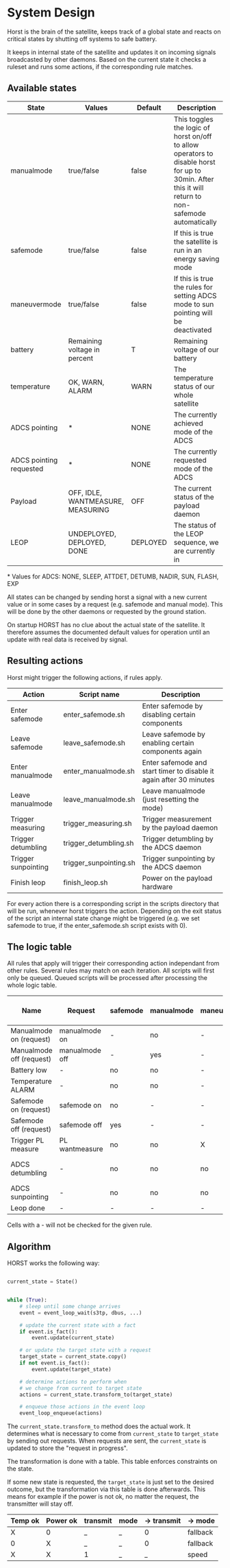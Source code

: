 # System Design

Horst is the brain of the satellite, keeps track of a global state and reacts
on critical states by shutting off systems to safe battery.

It keeps in internal state of the satellite and updates it on incoming signals
broadcasted by other daemons.
Based on the current state it checks a ruleset and runs some actions, if the
corresponding rule matches.


Available states
----------------

| State | Values | Default | Description |
|-------|--------|---------|-------------|
| manualmode | true/false | false | This toggles the logic of horst on/off to allow operators to disable horst for up to 30min. After this it will return to non-safemode automatically |
| safemode | true/false | false | If this is true the satellite is run in an energy saving mode |
| maneuvermode | true/false | false | If this is true the rules for setting ADCS mode to sun pointing will be deactivated |
| battery | Remaining voltage in percent | T | Remaining voltage of our battery |
| temperature | OK, WARN, ALARM | WARN | The temperature status of our whole satellite |
| ADCS pointing | \* | NONE | The currently achieved mode of the ADCS |
| ADCS pointing requested | \* | NONE | The currently requested mode of the ADCS |
| Payload | OFF, IDLE, WANTMEASURE, MEASURING | OFF | The current status of the payload daemon |
| LEOP | UNDEPLOYED, DEPLOYED, DONE | DEPLOYED | The status of the LEOP sequence, we are currently in |

\* Values for ADCS: NONE, SLEEP, ATTDET, DETUMB, NADIR, SUN, FLASH, EXP

All states can be changed by sending horst a signal with a new current value
or in some cases by a request (e.g. safemode and manual mode).
This will be done by the other daemons or requested by the ground station.

On startup HORST has no clue about the actual state of the satellite. It
therefore assumes the documented default values for operation until an update
with real data is received by signal.

Resulting actions
-----------------

Horst might trigger the following actions, if rules apply.

| Action              | Script name             | Description |
|---------------------|-------------------------|-------------|
| Enter safemode      | enter\_safemode.sh      | Enter safemode by disabling certain components |
| Leave safemode      | leave\_safemode.sh      | Leave safemode by enabling certain components again |
| Enter manualmode    | enter\_manualmode.sh    |  Enter safemode and start timer to disable it again after 30 minutes |
| Leave manualmode    | leave\_manualmode.sh    | Leave manualmode (just resetting the mode) |
| Trigger measuring   | trigger\_measuring.sh   | Trigger measurement by the payload daemon |
| Trigger detumbling  | trigger\_detumbling.sh  | Trigger detumbling by the ADCS daemon |
| Trigger sunpointing | trigger\_sunpointing.sh | Trigger sunpointing by the ADCS daemon |
| Finish leop         | finish\_leop.sh         | Power on the payload hardware |

For every action there is a corresponding script in the scripts directory
that will be run, whenever horst triggers the action.
Depending on the exit status of the script an internal state change might
be triggered (e.g. we set safemode to true, if the enter\_safemode.sh
script exists with 0).

The logic table
---------------

All rules that apply will trigger their corresponding action independant from other rules. Several rules may match on each iteration.
All scripts will first only be queued. Queued scripts will be processed after processing the whole logic table. 

| **Name** | **Request** | safemode | manualmode | maneuvermode | battery | temperature | ADCS pointing | ADCS requested pointing | PL | LEOP | **Action** |
|------|----------|-----|------------|--------------|---------|-------------|---------------|-------------------------|----|------|------------|
| Manualmode on (request) | manualmode on | - | no | - | - | - | - | - | - | - | enter\_manualmode.sh |
| Manualmode off (request) | manualmode off | - | yes | - | - | - | - | - | - | - | leave\_manualmode.sh |
| Battery low | - | no | no | - | <T | - | - | - | - | - | enter\_safemode.sh |
| Temperature ALARM | - | no | no | - | - | == alarm | - | - | - | - | enter\_safemode.sh |
| Safemode on (request) | safemode on | no | - | - | - | - | - | - | - | - | enter\_safemode.sh |
| Safemode off (request) | safemode off | yes | - | - | - | - | - | - | - | - | leave\_safemode.sh |
| Trigger PL measure | PL wantmeasure | no | no | X | >T | ok | - | - | != measuring | done | trigger\_measuring.sh |
| ADCS detumbling | - | no | no | no | - | - | !=sun and !=detumb | !=sun and !=detumb | - | != undeployed | trigger\_detumbling.sh |
| ADCS sunpointing | - | no | no | no | - | - | detumb | - | - | - | != undeployed | trigger\_sunpointing.sh |
| Leop done | - | - | - | - | - | - | - | - | - | != DONE | finish\_leop.sh |

Cells with a - will not be checked for the given rule.

Algorithm
---------

HORST works the following way:

``` python

current_state = State()


while (True):
    # sleep until some change arrives
    event = event_loop_wait(s3tp, dbus, ...)

    # update the current state with a fact
    if event.is_fact():
        event.update(current_state)

    # or update the target state with a request
    target_state = current_state.copy()
    if not event.is_fact():
        event.update(target_state)

    # determine actions to perform when
    # we change from current to target state
    actions = current_state.transform_to(target_state)

    # enqueue those actions in the event loop
    event_loop_enqueue(actions)
```

The `current_state.transform_to` method does the actual work.
It determines what is necessary to come from `current_state`
to `target_state` by sending out requests. When requests are sent,
the `current_state` is updated to store the "request in progress".

The transformation is done with a table.
This table enforces constraints on the state.

If some new state is requested, the `target_state` is just set to the
desired outcome, but the transformation via this table is done afterwards.
This means for example if the power is not ok, no matter the request,
the transmitter will stay off.


| Temp ok | Power ok | transmit | mode | -> transmit | -> mode  |
|---------|----------|----------|------|-------------|----------|
| X       | 0        | _        | _    |           0 | fallback |
| 0       | X        | _        | _    |           0 | fallback |
| X       | X        | 1        | _    |           _ | speed    |
